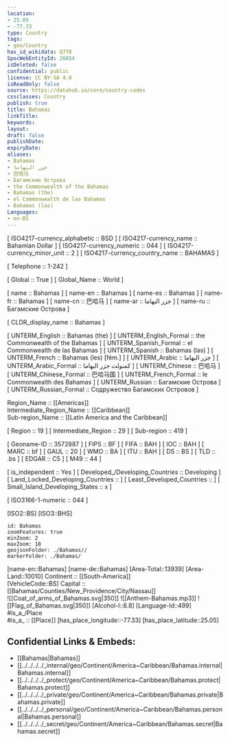 ```yaml
---
location:
- 25.05
- -77.33
type: Country
tags:
- geo/Country
has_id_wikidata: Q778 
SpocWebEntityId: 26854
isDeleted: false
confidential: public
license: CC BY-SA 4.0
isReadOnly: false
source: https://datahub.io/core/country-codes
cssclasses: Country
publish: true
title: Bahamas
linkTitle: 
keywords: 
layout: 
draft: false
publishDate: 
expiryDate: 
aliases:
- Bahamas
- جزر البهاما
- 巴哈马
- Багамские Острова
- the Commonwealth of the Bahamas
- Bahamas (the)
- el Commonwealth de las Bahamas
- Bahamas (las)
Languages:
- en-BS
---
```



[	ISO4217-currency_alphabetic	 :: BSD ] 
[	ISO4217-currency_name	 :: Bahamian Dollar ] 
[	ISO4217-currency_numeric	 :: 044 ] 
[	ISO4217-currency_minor_unit	 :: 2 ] 
[	ISO4217-currency_country_name	 :: BAHAMAS ] 

[	Telephone	 :: 1-242 ] 

[	Global	 :: True ] 
[	Global_Name	 :: World ] 

[	name	 :: Bahamas ] 
[	name-en	 :: Bahamas ] 
[	name-es	 :: Bahamas ] 
[	name-fr	 :: Bahamas ] 
[	name-cn	 :: 巴哈马 ] 
[	name-ar	 :: جزر البهاما ] 
[	name-ru	 :: Багамские Острова ] 

[	CLDR_display_name	 :: Bahamas ] 

[	UNTERM_English	 :: Bahamas (the) ] 
[	UNTERM_English_Formal	 :: the Commonwealth of the Bahamas ] 
[	UNTERM_Spanish_Formal	 :: el Commonwealth de las Bahamas ] 
[	UNTERM_Spanish	 :: Bahamas (las) ] 
[	UNTERM_French	 :: Bahamas (les) [fém.] ] 
[	UNTERM_Arabic	 :: جزر البهاما ] 
[	UNTERM_Arabic_Formal	 :: كمنولث جزر البهاما ] 
[	UNTERM_Chinese	 :: 巴哈马 ] 
[	UNTERM_Chinese_Formal	 :: 巴哈马国 ] 
[	UNTERM_French_Formal	 :: le Commonwealth des Bahamas ] 
[	UNTERM_Russian	 :: Багамские Острова ] 
[	UNTERM_Russian_Formal	 :: Содружество Багамских Островов ] 

Region_Name ::  [[Americas]]  
Intermediate_Region_Name ::  [[Caribbean]]  
Sub-region_Name ::  [[Latin America and the Caribbean]] 

[	Region	 :: 19 ] 
[	Intermediate_Region	 :: 29 ] 
[	Sub-region	 :: 419 ] 

[	Geoname-ID	 :: 3572887 ] 
[	FIPS	 :: BF ] 
[	FIFA	 :: BAH ] 
[	IOC	 :: BAH ] 
[	MARC	 :: bf ] 
[	GAUL	 :: 20 ] 
[	WMO	 :: BA ] 
[	ITU	 :: BAH ] 
[	DS	 :: BS ] 
[	TLD	 :: .bs ] 
[	EDGAR	 :: C5 ] 
[	M49	 :: 44 ] 

[	is_independent	 :: Yes ] 
[	Developed_/Developing_Countries	 :: Developing ] 
[	Land_Locked_Developing_Countries	 ::  ] 
[	Least_Developed_Countries	 ::  ] 
[	Small_Island_Developing_States	 :: x ] 

[	ISO3166-1-numeric	 :: 044 ] 



[ISO2::BS] 
[ISO3::BHS] 

```leaflet
id: Bahamas
zoomFeatures: true 
minZoom: 2 
maxZoom: 18
geojsonFolder: ./Bahamas//
markerFolder: ./Bahamas/
```

[name-en::Bahamas] 
[name-de::Bahamas] 
[Area-Total::13939] 
[Area-Land::10010] 
Continent :: [[South-America]]  
[VehicleCode::BS] 
Capital :: [[Bahamas/Counties/New_Providence/City/Nassau]]  
![[Coat_of_arms_of_Bahamas.svg|350]] 
![[Anthem-Bahamas.mp3]] 
![[Flag_of_Bahamas.svg|350]] 
[Alcohol-l::8.8] 
[Language-Id::499] 
#is_a_/Place  
#is_a_ :: [[Place]] 
[has_place_longitude::-77.33] 
[has_place_latitude::25.05] 



## Confidential Links & Embeds: 
- [[Bahamas|Bahamas]] 
- [[../../../../_internal/geo/Continent/America~Caribbean/Bahamas.internal|Bahamas.internal]] 
- [[../../../../_protect/geo/Continent/America~Caribbean/Bahamas.protect|Bahamas.protect]] 
- [[../../../../_private/geo/Continent/America~Caribbean/Bahamas.private|Bahamas.private]] 
- [[../../../../_personal/geo/Continent/America~Caribbean/Bahamas.personal|Bahamas.personal]] 
- [[../../../../_secret/geo/Continent/America~Caribbean/Bahamas.secret|Bahamas.secret]] 
